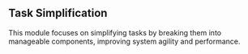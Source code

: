 ## Task Simplification
This module focuses on simplifying tasks by breaking them into manageable components, improving system agility and performance.
